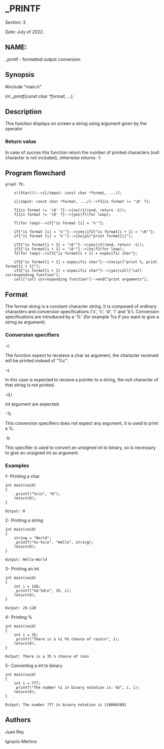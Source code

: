 <h1>_PRINTF</h1>
Section: 3
	
Date: July of 2022.

<h2>NAME:</h2> 
_printf - formatted output conversion

<h2> Synopsis </h2>
  #include "main.h"
	
 <i> int _printf(const char *format, ...);</i>

<h2> Description </h2>
This function displays on screen a string using argument given by the operator

<h3>Return value</h3>
In case of succes this function return the number of printed characters (null character is not included), otherwise returns -1.

<h2> Program flowchard</h2>

```mermaid
graph TD;

    s((Start))-->i[/imput: const char *format, .../];

    i[/imput: const char *format, .../]-->f1{is format != '\0' ?};

    f1{is format != '\0' ?}-->|no|r1((end, return -1));
    f1{is format != '\0' ?}-->|yes|fl(for loop);

    fl(for loop)-->if{"is format [i] = '%'"};

    if{"is format [i] = '%'"}-->|yes|if2{"is format[i + 1] = '\0'"};
    if{"is format [i] = '%'"}-->|no|p1("print format[i]");

    if2{"is format[i + 1] = '\0'"}-->|yes|r2((end, return -1));
    if2{"is format[i + 1] = '\0'"}-->|no|f2(for loop);
    f2(for loop)-->if3{"is format[i + 1] = especific char"};

    if3{"is format[i + 1] = especific char"}-->|no|pr["print %, print format[i + 1]"];
    if3{"is format[i + 1] = especific char"}-->|yes|call["call corresponding function"];
    call["call corresponding function"]-->end["print arguments"];

```

<h2> Format </h2>
The format string is a constant character string. It is composed of ordinary characters and conversion specifications ('s', 'c', 'd', 'i' and 'b').
Conversion specifications are introduced by a '%' (for example %s if you want to give a string as argument).

<h3> Conversion specifiers </h3>
-c       <p>The function expect to receieve a char as argument, the character received will be printed instead of "%c".</p>
-s				<p>In this case is expected to recieve a pointer to a string, the null character of that string is not printed.</p>
-d,i			<p>int argument are expected.</p>
-%				<p>This conversion specifiers does not expect any argument, it is used to print a %.</p>
-b				<p>This specifier is used to convert an unsigned int to binary, so is necessary to give an unsigned int as argument. </p>

<h3> Examples </h3>

1- Printing a char
<pre><code>int main(void)
{
	_printf("%c\n", "H");
	return(0);
}</code></pre>
	
	Output: H
	
2- Printing a string
<pre><code>int main(void)
{
	string = "World";
	_printf("%s-%s\n", "Hello", string);
	return(0);
}</code></pre>

	Output: Hello-World

3- Printing an int
<pre><code>int main(void)
{
	int i = 128;
	_printf("%d-%d\n", 29, i);
	return(0);
}</code></pre>

	Output: 29-128


4- Printing %
<pre><code>int main(void)
{
	int i = 35;
	_printf("There is a %i %% chance of rain\n", i);
	return(0);
}</code></pre>

	Output: There is a 35 % chance of rain

5- Converting a int to binary
<pre><code>int main(void)
{
	int i = 777;
	_printf("The number %i in binary notation is: %b", i, i);
	return(0);
}</code></pre>

	Output: The number 777 in binary notation is 1100001001
	
	
<h2>Authors</h2>
Juan Rey

Ignacio Martino


